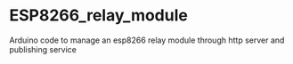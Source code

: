 # ESP8266_relay_module
Arduino code to manage an esp8266 relay module through http server and publishing service
